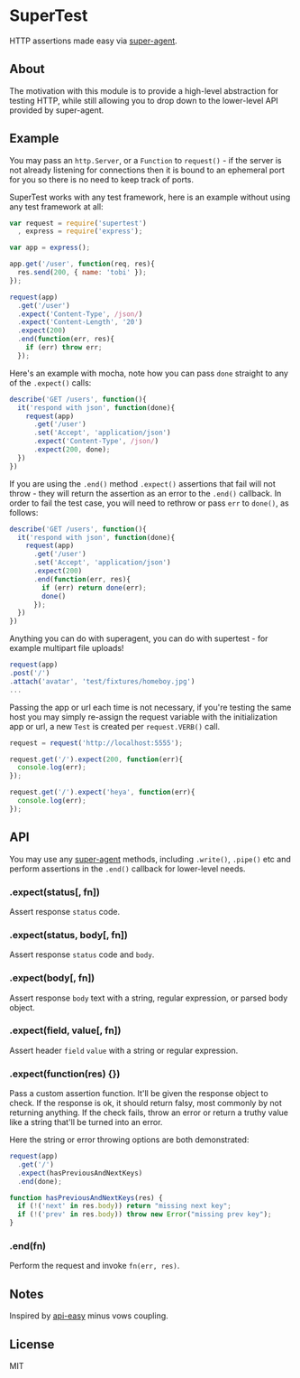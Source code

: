 # SuperTest

  HTTP assertions made easy via [super-agent](http://github.com/visionmedia/superagent).

## About

  The motivation with this module is to provide a high-level abstraction for testing
  HTTP, while still allowing you to drop down to the lower-level API provided by super-agent.

## Example

  You may pass an `http.Server`, or a `Function` to `request()` - if the server is not
  already listening for connections then it is bound to an ephemeral port for you so
  there is no need to keep track of ports.

  SuperTest works with any test framework, here is an example without using any
  test framework at all:

```js
var request = require('supertest')
  , express = require('express');

var app = express();

app.get('/user', function(req, res){
  res.send(200, { name: 'tobi' });
});

request(app)
  .get('/user')
  .expect('Content-Type', /json/)
  .expect('Content-Length', '20')
  .expect(200)
  .end(function(err, res){
    if (err) throw err;
  });
```

  Here's an example with mocha, note how you can pass `done` straight to any of the `.expect()` calls:

```js
describe('GET /users', function(){
  it('respond with json', function(done){
    request(app)
      .get('/user')
      .set('Accept', 'application/json')
      .expect('Content-Type', /json/)
      .expect(200, done);
  })
})
```

  If you are using the `.end()` method `.expect()` assertions that fail will
  not throw - they will return the assertion as an error to the `.end()` callback. In
  order to fail the test case, you will need to rethrow or pass `err` to `done()`, as follows:

```js
describe('GET /users', function(){
  it('respond with json', function(done){
    request(app)
      .get('/user')
      .set('Accept', 'application/json')
      .expect(200)
      .end(function(err, res){
        if (err) return done(err);
        done()
      });
  })
})
```

  Anything you can do with superagent, you can do with supertest - for example multipart file uploads!

```js
request(app)
.post('/')
.attach('avatar', 'test/fixtures/homeboy.jpg')
...
```

  Passing the app or url each time is not necessary, if you're testing
  the same host you may simply re-assign the request variable with the
  initialization app or url, a new `Test` is created per `request.VERB()` call.

```js
request = request('http://localhost:5555');

request.get('/').expect(200, function(err){
  console.log(err);
});

request.get('/').expect('heya', function(err){
  console.log(err);
});
```

## API

  You may use any [super-agent](http://github.com/visionmedia/superagent) methods,
  including `.write()`, `.pipe()` etc and perform assertions in the `.end()` callback
  for lower-level needs.

### .expect(status[, fn])

  Assert response `status` code.

### .expect(status, body[, fn])

  Assert response `status` code and `body`.

### .expect(body[, fn])

  Assert response `body` text with a string, regular expression, or
  parsed body object.

### .expect(field, value[, fn])

  Assert header `field` `value` with a string or regular expression.

### .expect(function(res) {})

  Pass a custom assertion function. It'll be given the response object to check. If the response is ok, it should return falsy, most commonly by not returning anything. If the check fails, throw an error or return a truthy value like a string that'll be turned into an error. 

  Here the string or error throwing options are both demonstrated:

  ```js
  request(app)
    .get('/')
    .expect(hasPreviousAndNextKeys)
    .end(done);

  function hasPreviousAndNextKeys(res) {
    if (!('next' in res.body)) return "missing next key";
    if (!('prev' in res.body)) throw new Error("missing prev key");
  }
  ```

### .end(fn)

  Perform the request and invoke `fn(err, res)`.

## Notes

  Inspired by [api-easy](https://github.com/flatiron/api-easy) minus vows coupling.

## License

  MIT

